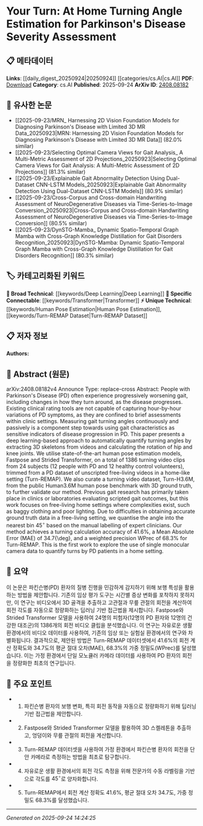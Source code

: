 <!-- KEYWORD_LINKING_METADATA:
{
  "processed_timestamp": "2025-09-24T14:24:25.898970",
  "vocabulary_version": "1.0",
  "selected_keywords": [
    "Deep Learning",
    "Human Pose Estimation",
    "Turn-REMAP Dataset",
    "Transformer"
  ],
  "rejected_keywords": [],
  "similarity_scores": {
    "Deep Learning": 0.85,
    "Human Pose Estimation": 0.78,
    "Turn-REMAP Dataset": 0.74,
    "Transformer": 0.8
  },
  "extraction_method": "AI_prompt_based",
  "budget_applied": true,
  "candidates_json": {
    "candidates": [
      {
        "surface": "Deep Learning",
        "canonical": "Deep Learning",
        "aliases": [],
        "category": "broad_technical",
        "rationale": "Deep Learning is a fundamental technique used in the paper's approach to quantify turning angles.",
        "novelty_score": 0.45,
        "connectivity_score": 0.88,
        "specificity_score": 0.65,
        "link_intent_score": 0.85
      },
      {
        "surface": "Human Pose Estimation",
        "canonical": "Human Pose Estimation",
        "aliases": [
          "Pose Estimation"
        ],
        "category": "unique_technical",
        "rationale": "Human Pose Estimation is central to the methodology for extracting 3D skeletons from videos.",
        "novelty_score": 0.72,
        "connectivity_score": 0.79,
        "specificity_score": 0.82,
        "link_intent_score": 0.78
      },
      {
        "surface": "Turn-REMAP",
        "canonical": "Turn-REMAP Dataset",
        "aliases": [
          "Turn-REMAP"
        ],
        "category": "unique_technical",
        "rationale": "Turn-REMAP is a specific dataset used in the study, crucial for understanding the context and results.",
        "novelty_score": 0.85,
        "connectivity_score": 0.65,
        "specificity_score": 0.9,
        "link_intent_score": 0.74
      },
      {
        "surface": "Strided Transformer",
        "canonical": "Transformer",
        "aliases": [
          "Strided Transformer"
        ],
        "category": "specific_connectable",
        "rationale": "Strided Transformer is a variant of Transformer models used for pose estimation in the study.",
        "novelty_score": 0.58,
        "connectivity_score": 0.82,
        "specificity_score": 0.76,
        "link_intent_score": 0.8
      }
    ],
    "ban_list_suggestions": [
      "gait",
      "turning angles",
      "PD symptoms"
    ]
  },
  "decisions": [
    {
      "candidate_surface": "Deep Learning",
      "resolved_canonical": "Deep Learning",
      "decision": "linked",
      "scores": {
        "novelty": 0.45,
        "connectivity": 0.88,
        "specificity": 0.65,
        "link_intent": 0.85
      }
    },
    {
      "candidate_surface": "Human Pose Estimation",
      "resolved_canonical": "Human Pose Estimation",
      "decision": "linked",
      "scores": {
        "novelty": 0.72,
        "connectivity": 0.79,
        "specificity": 0.82,
        "link_intent": 0.78
      }
    },
    {
      "candidate_surface": "Turn-REMAP",
      "resolved_canonical": "Turn-REMAP Dataset",
      "decision": "linked",
      "scores": {
        "novelty": 0.85,
        "connectivity": 0.65,
        "specificity": 0.9,
        "link_intent": 0.74
      }
    },
    {
      "candidate_surface": "Strided Transformer",
      "resolved_canonical": "Transformer",
      "decision": "linked",
      "scores": {
        "novelty": 0.58,
        "connectivity": 0.82,
        "specificity": 0.76,
        "link_intent": 0.8
      }
    }
  ]
}
-->

# Your Turn: At Home Turning Angle Estimation for Parkinson's Disease Severity Assessment

## 📋 메타데이터

**Links**: [[daily_digest_20250924|20250924]] [[categories/cs.AI|cs.AI]]
**PDF**: [Download](https://arxiv.org/pdf/2408.08182.pdf)
**Category**: cs.AI
**Published**: 2025-09-24
**ArXiv ID**: [2408.08182](https://arxiv.org/abs/2408.08182)

## 🔗 유사한 논문
- [[2025-09-23/MRN_ Harnessing 2D Vision Foundation Models for Diagnosing Parkinson's Disease with Limited 3D MR Data_20250923|MRN: Harnessing 2D Vision Foundation Models for Diagnosing Parkinson's Disease with Limited 3D MR Data]] (82.0% similar)
- [[2025-09-23/Selecting Optimal Camera Views for Gait Analysis_ A Multi-Metric Assessment of 2D Projections_20250923|Selecting Optimal Camera Views for Gait Analysis: A Multi-Metric Assessment of 2D Projections]] (81.3% similar)
- [[2025-09-23/Explainable Gait Abnormality Detection Using Dual-Dataset CNN-LSTM Models_20250923|Explainable Gait Abnormality Detection Using Dual-Dataset CNN-LSTM Models]] (80.9% similar)
- [[2025-09-23/Cross-Corpus and Cross-domain Handwriting Assessment of NeuroDegenerative Diseases via Time-Series-to-Image Conversion_20250923|Cross-Corpus and Cross-domain Handwriting Assessment of NeuroDegenerative Diseases via Time-Series-to-Image Conversion]] (80.5% similar)
- [[2025-09-23/DynSTG-Mamba_ Dynamic Spatio-Temporal Graph Mamba with Cross-Graph Knowledge Distillation for Gait Disorders Recognition_20250923|DynSTG-Mamba: Dynamic Spatio-Temporal Graph Mamba with Cross-Graph Knowledge Distillation for Gait Disorders Recognition]] (80.3% similar)

## 🏷️ 카테고리화된 키워드
**🧠 Broad Technical**: [[keywords/Deep Learning|Deep Learning]]
**🔗 Specific Connectable**: [[keywords/Transformer|Transformer]]
**⚡ Unique Technical**: [[keywords/Human Pose Estimation|Human Pose Estimation]], [[keywords/Turn-REMAP Dataset|Turn-REMAP Dataset]]

## 📋 저자 정보

**Authors:** 

## 📄 Abstract (원문)

arXiv:2408.08182v4 Announce Type: replace-cross 
Abstract: People with Parkinson's Disease (PD) often experience progressively worsening gait, including changes in how they turn around, as the disease progresses. Existing clinical rating tools are not capable of capturing hour-by-hour variations of PD symptoms, as they are confined to brief assessments within clinic settings. Measuring gait turning angles continuously and passively is a component step towards using gait characteristics as sensitive indicators of disease progression in PD. This paper presents a deep learning-based approach to automatically quantify turning angles by extracting 3D skeletons from videos and calculating the rotation of hip and knee joints. We utilise state-of-the-art human pose estimation models, Fastpose and Strided Transformer, on a total of 1386 turning video clips from 24 subjects (12 people with PD and 12 healthy control volunteers), trimmed from a PD dataset of unscripted free-living videos in a home-like setting (Turn-REMAP). We also curate a turning video dataset, Turn-H3.6M, from the public Human3.6M human pose benchmark with 3D ground truth, to further validate our method. Previous gait research has primarily taken place in clinics or laboratories evaluating scripted gait outcomes, but this work focuses on free-living home settings where complexities exist, such as baggy clothing and poor lighting. Due to difficulties in obtaining accurate ground truth data in a free-living setting, we quantise the angle into the nearest bin $45^\circ$ based on the manual labelling of expert clinicians. Our method achieves a turning calculation accuracy of 41.6%, a Mean Absolute Error (MAE) of 34.7{\deg}, and a weighted precision WPrec of 68.3% for Turn-REMAP. This is the first work to explore the use of single monocular camera data to quantify turns by PD patients in a home setting.

## 📝 요약

이 논문은 파킨슨병(PD) 환자의 질병 진행을 민감하게 감지하기 위해 보행 특성을 활용하는 방법을 제안합니다. 기존의 임상 평가 도구는 시간별 증상 변화를 포착하지 못하지만, 이 연구는 비디오에서 3D 골격을 추출하고 고관절과 무릎 관절의 회전을 계산하여 회전 각도를 자동으로 정량화하는 딥러닝 기반 접근법을 제시합니다. Fastpose와 Strided Transformer 모델을 사용하여 24명의 피험자(12명의 PD 환자와 12명의 건강한 대조군)의 1386개의 회전 비디오 클립을 분석했습니다. 이 연구는 자유로운 생활 환경에서의 비디오 데이터를 사용하여, 기존의 임상 또는 실험실 환경에서의 연구와 차별화됩니다. 결과적으로, 제안된 방법은 Turn-REMAP 데이터셋에서 41.6%의 회전 계산 정확도와 34.7도의 평균 절대 오차(MAE), 68.3%의 가중 정밀도(WPrec)를 달성했습니다. 이는 가정 환경에서 단일 모노큘러 카메라 데이터를 사용하여 PD 환자의 회전을 정량화한 최초의 연구입니다.

## 🎯 주요 포인트

- 1. 파킨슨병 환자의 보행 변화, 특히 회전 동작을 자동으로 정량화하기 위해 딥러닝 기반 접근법을 제안합니다.
- 2. Fastpose와 Strided Transformer 모델을 활용하여 3D 스켈레톤을 추출하고, 엉덩이와 무릎 관절의 회전을 계산합니다.
- 3. Turn-REMAP 데이터셋을 사용하여 가정 환경에서 파킨슨병 환자의 회전을 단안 카메라로 측정하는 방법을 최초로 탐구합니다.
- 4. 자유로운 생활 환경에서의 회전 각도 측정을 위해 전문가의 수동 라벨링을 기반으로 각도를 $45^\circ$로 양자화합니다.
- 5. Turn-REMAP에서 회전 계산 정확도 41.6%, 평균 절대 오차 34.7도, 가중 정밀도 68.3%를 달성했습니다.


---

*Generated on 2025-09-24 14:24:25*
